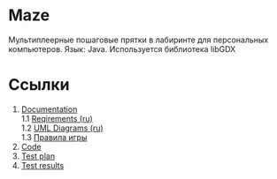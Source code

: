 # Maze
Мультиплеерные пошаговые прятки в лабиринте для персональных компьютеров.
Язык: Java.
Используется библиотека libGDX
# Ссылки
1. [Documentation](/tree/master/Documents/Requirements) <br>
  1.1 [Reqirements (ru)](https://github.com/VictorShedko/Maze/blob/master/Requirements/Reqests.md) <br>
  1.2 [UML Diagrams (ru)](https://github.com/VictorShedko/Maze/tree/master/Diagram) <br>
  1.3 [Правила игры](https://github.com/VictorShedko/Maze/blob/master/Game%20rules/rules.md)<br>
2. [Code](https://github.com/VictorShedko/Maze/tree/master/Code/core/src/com/maze/game)<br>
3. [Test plan](https://github.com/VictorShedko/Maze/blob/master/Testing/TestingPlan.md)<br>
4. [Test results](https://github.com/VictorShedko/Maze/blob/master/Testing/TestResults.md)<br>
